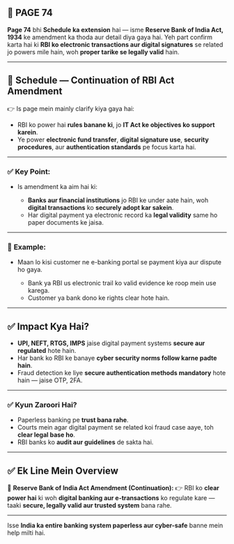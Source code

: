 ## 📄 **PAGE 74**

**Page 74** bhi **Schedule ka extension** hai — isme **Reserve Bank of India Act, 1934** ke amendment ka thoda aur detail diya gaya hai.
Yeh part confirm karta hai ki **RBI ko electronic transactions aur digital signatures** se related jo powers mile hain, woh **proper tarike se legally valid** hain.

---

## 🔹 **Schedule — Continuation of RBI Act Amendment**

👉 Is page mein mainly clarify kiya gaya hai:

* RBI ko power hai **rules banane ki**, jo **IT Act ke objectives ko support karein**.
* Ye power **electronic fund transfer**, **digital signature use**, **security procedures**, aur **authentication standards** pe focus karta hai.

---

### ✅ **Key Point:**

* Is amendment ka aim hai ki:

  * **Banks aur financial institutions** jo RBI ke under aate hain, woh **digital transactions** ko **securely adopt kar sakein**.
  * Har digital payment ya electronic record ka **legal validity** same ho paper documents ke jaisa.

---

### 🧩 **Example:**

* Maan lo kisi customer ne e-banking portal se payment kiya aur dispute ho gaya.

  * Bank ya RBI us electronic trail ko valid evidence ke roop mein use karega.
  * Customer ya bank dono ke rights clear hote hain.

---

## ✅ **Impact Kya Hai?**

* **UPI, NEFT, RTGS, IMPS** jaise digital payment systems **secure aur regulated** hote hain.
* Har bank ko RBI ke banaye **cyber security norms follow karne padte hain**.
* Fraud detection ke liye **secure authentication methods mandatory** hote hain — jaise OTP, 2FA.

---

### ✅ **Kyun Zaroori Hai?**

* Paperless banking pe **trust bana rahe**.
* Courts mein agar digital payment se related koi fraud case aaye, toh **clear legal base ho**.
* RBI banks ko **audit aur guidelines** de sakta hai.

---

## ✅ **Ek Line Mein Overview**

📌 **Reserve Bank of India Act Amendment (Continuation):**
👉 RBI ko **clear power hai** ki woh **digital banking aur e-transactions** ko regulate kare — taaki **secure, legally valid aur trusted system** bana rahe.

---

Isse **India ka entire banking system paperless aur cyber-safe** banne mein help milti hai.
